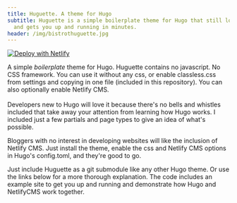 ```yaml
---
title: Huguette. A theme for Hugo
subtitle: Huguette is a simple boilerplate theme for Hugo that still looks good
  and gets you up and running in minutes.
header: /img/bistrothuguette.jpg
---
```

[![Deploy with Netlify](https://www.netlify.com/img/deploy/button.svg)](https://app.netlify.com/start/deploy?repository=https://github.com/cathelijne/site-hugo-huguette)

A simple *boilerplate* theme for Hugo. Huguette contains no javascript. No CSS framework. 
You can use it without any css, or enable classless.css from settings and copying in one file (included in this repository). You can also optionally enable Netlify CMS. \
\
Developers new to Hugo will love it because there's no bells and whistles included that take away your attention from learning how Hugo works. I included just a few partials and page types to give an idea of what's possible.

Bloggers with no interest in developing websites will like the inclusion of Netlify CMS. Just install the theme, enable the css and Netlify CMS options in Hugo's config.toml, and they're good to go.

Just include Huguette as a git submodule like any other Hugo theme. Or use the links below for a more thorough explanation. The code includes an example site to get you up and running and demonstrate how Hugo and NetlifyCMS work together.